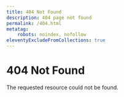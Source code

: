 ```yaml
---
title: 404 Not Found
description: 404 page not found
permalink: /404.html
metatag:
    robots: noindex, nofollow
eleventyExcludeFromCollections: true
---
```


# 404 Not Found

The requested resource could not be found.
